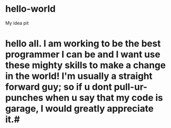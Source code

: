 # hello-world
My idea pit
# hello all.  I am working to be the best programmer I can be and I want use these mighty skills to make a change in the world! I'm usually a straight forward guy; so if u dont pull-ur-punches when u say that my code is garage, I would greatly appreciate it.#
